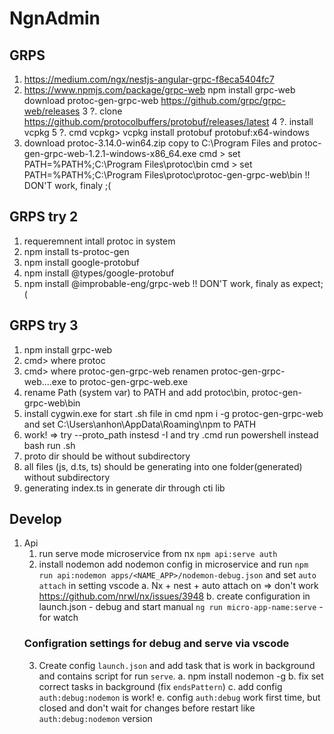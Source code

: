 # NgnAdmin
## GRPS
1. https://medium.com/ngx/nestjs-angular-grpc-f8eca5404fc7
2. https://www.npmjs.com/package/grpc-web 
    npm install grpc-web 
    download protoc-gen-grpc-web https://github.com/grpc/grpc-web/releases
3 ?. clone https://github.com/protocolbuffers/protobuf/releases/latest
4 ?. install vcpkg
5 ?. cmd vcpkg> vcpkg install protobuf protobuf:x64-windows
6. download protoc-3.14.0-win64.zip copy to C:\Program Files and protoc-gen-grpc-web-1.2.1-windows-x86_64.exe
      cmd > set PATH=%PATH%;C:\Program Files\protoc\bin
      cmd > set PATH=%PATH%;C:\Program Files\protoc\protoc-gen-grpc-web\bin 
!! DON'T work, finaly ;(
## GRPS try 2
1. requeremnent intall protoc in system
2. npm install ts-protoc-gen
2. npm install google-protobuf
2. npm install @types/google-protobuf
3. npm install @improbable-eng/grpc-web
!! DON'T work, finaly as expect;(
## GRPS try 3 
1. npm install grpc-web
2. cmd> where protoc
3. cmd> where protoc-gen-grpc-web 
                  renamen protoc-gen-grpc-web....exe to protoc-gen-grpc-web.exe
4. rename Path (system var) to PATH and add protoc\bin, protoc-gen-grpc-web\bin
5. install cygwin.exe for start .sh file in cmd 
        npm i -g protoc-gen-grpc-web and set C:\Users\anhon\AppData\Roaming\npm to PATH
6. work! => try --proto_path instesd -I and try .cmd run powershell instead bash run .sh
7. proto dir should be without subdirectory
8. all files (js, d.ts, ts) should be generating into one folder(generated) without subdirectory
9. generating index.ts in generate dir through cti lib

## Develop
1. Api
    1. run serve mode microservice from nx `npm api:serve auth`
    2. install nodemon add nodemon config in microservice and run `npm run api:nodemon apps/<NAME_APP>/nodemon-debug.json` and set `auto attach` in setting vscode
        a. Nx + nest + auto attach on => don't work https://github.com/nrwl/nx/issues/3948
        b. create configuration in launch.json - debug and start manual `ng run micro-app-name:serve` - for watch
    ### Configration settings for debug and serve via vscode
    3. Create config `launch.json` and add task that is work in background and contains script for  run `serve`. 
        a. npm install nodemon -g
        b. fix set correct tasks in background (fix `endsPattern`)
        c. add config `auth:debug:nodemon` is work!
        e. config `auth:debug` work first time, but closed and don't wait for changes before restart like `auth:debug:nodemon` version